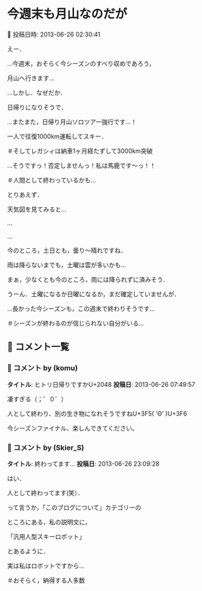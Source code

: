 # 今週末も月山なのだが

📅 投稿日時: 2013-06-26 02:30:41

えー．


…今週末，おそらく今シーズンのすべり収めであろう，


月山へ行きます…





…しかし．なぜだか．


日帰りになりそうで．


…またまた，日帰り月山ソロツアー強行です…！


一人で往復1000km運転してスキー．


＃そしてレガシィは納車1ヶ月経たずして3000km突破


…そうですっ！否定しませんっ！私は馬鹿です～っ！！


＃人間として終わっているかも…





とりあえず．


天気図を見てみると…


…


…


今のところ，土日とも，曇り～晴れですね．


雨は降らないまでも，土曜は雲が多いかも…


まぁ，少なくとも今のところ，雨には降られずに済みそう．





うーん．土曜になるか日曜になるか，まだ確定していませんが．





…長かった今シーズンも，この週末で終わりそうです…


＃シーズンが終わるのが信じられない自分がいる…

## 💬 コメント一覧

### 💬 コメント by (komu)
**タイトル**: ヒトリ日帰りですかU+2048
**投稿日**: 2013-06-26 07:49:57

凄すぎる（；゜０゜）



人として終わり、別の生き物になれそうですねU+3F5( 'Θ' )U+3F6



今シーズンファイナル、楽しんできてください。

### 💬 コメント by (Skier_S)
**タイトル**: 終わってます…
**投稿日**: 2013-06-26 23:09:28

はい．

人として終わってます(笑）．



って言うか，「このブログについて」カテゴリーの

ところにある，私の説明文に，

「汎用人型スキーロボット」

とあるように．

実は私はロボットですから…

＃おそらく，納得する人多数

